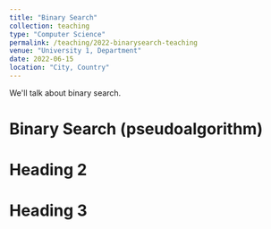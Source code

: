 ```yaml
---
title: "Binary Search"
collection: teaching
type: "Computer Science"
permalink: /teaching/2022-binarysearch-teaching
venue: "University 1, Department"
date: 2022-06-15
location: "City, Country"
---
```


We'll talk about binary search. 

Binary Search (pseudoalgorithm) 
======

Heading 2
======

Heading 3
======
